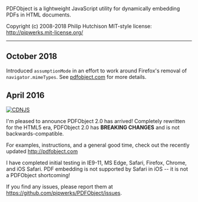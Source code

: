 PDFObject is a lightweight JavaScript utility for dynamically embedding PDFs in HTML documents.

Copyright (c) 2008-2018 Philip Hutchison
MIT-style license: http://pipwerks.mit-license.org/

-----

## October 2018

Introduced `assumptionMode` in an effort to work around Firefox's removal of `navigator.mimeTypes`. See [pdfobject.com](https://pdfobject.com) for more details.

## April 2016

[![CDNJS](https://img.shields.io/cdnjs/v/pdfobject.svg)](https://cdnjs.com/libraries/pdfobject/)

I'm pleased to announce PDFObject 2.0 has arrived! Completely rewritten for the HTML5 era, PDFObject 2.0 has **BREAKING CHANGES** and is not backwards-compatible.

For examples, instructions, and a general good time, check out the recently updated http://pdfobject.com

I have completed initial testing in IE9-11, MS Edge, Safari, Firefox, Chrome, and iOS Safari. PDF embedding is not supported by Safari in iOS -- it is not a PDFObject shortcoming!

If you find any issues, please report them at https://github.com/pipwerks/PDFObject/issues.
